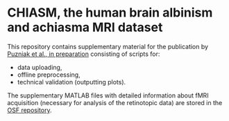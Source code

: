 # CHIASM, the human brain albinism and achiasma MRI dataset
This repository contains supplementary material for the publication by [Puzniak et al., in preparation](https://doi.org/10.25663/brainlife.pub.9) consisting of scripts for:
- data uploading, 
- offline preprocessing,
- technical validation (outputting plots).

The supplementary MATLAB files with detailed information about fMRI acquisition (necessary for analysis of the retinotopic data) are stored in the [OSF repository](https://osf.io/xz29q/).
